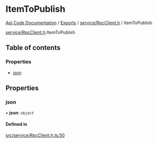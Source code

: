# ItemToPublish
 
[Api Code Documentation](../README.md) / [Exports](../modules.md) / [service/RpcClient.h](../modules/service_RpcClient_h.md) / ItemToPublish

[service/RpcClient.h](../modules/service_RpcClient_h.md).ItemToPublish

## Table of contents

### Properties

- [json](service_RpcClient_h.ItemToPublish.md#json)

## Properties

### json

• **json**: `object`

#### Defined in

[src/service/RpcClient.h.ts:50](https://github.com/openkfw/TruBudget/blob/e3c318d/api/src/service/RpcClient.h.ts#L50)
